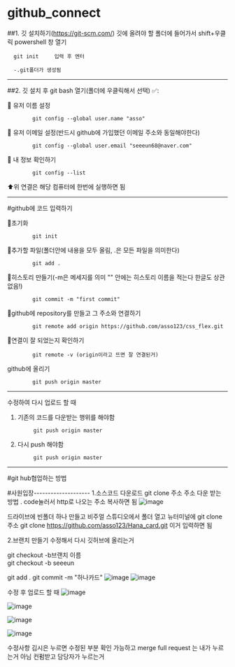 # github_connect

##1. 깃 설치하기(https://git-scm.com/)
깃에 올려야 할 폴더에 들어가서 shift+우클릭 powershell 창 열기 

      git init     입력 후 엔터
      
      -.git폴더가 생성됨

----------------------------------------------------------------------
##2. 깃 설치 후 git bash 열기(폴더에 우클릭해서 선택) ✅:

 🧔 유저 이름 설정
 
            git config --global user.name "asso"
            
 🧔 유저 이메일 설정(반드시 github에 가입했던 이메일 주소와 동일해야한다)
 
            git config --global user.email "seeeun68@naver.com"
            
🧔 내 정보 확인하기

            git config --list
            

⬆️위 연결은 해당 컴퓨터에 한번에 실행하면 됨

-----------------------------------------------------------------------
#github에 코드 입력하기


🍬초기화

            git init

🍬추가할 파일(폴더안에 내용을 모두 올림, .은 모든 파일을 의미한다)

            git add .


🍬히스토리 만들기(-m은 메세지를 의미 "" 안에는 히스토리 이름을 적는다 한글도 상관없음!)

            git commit -m "first commit"

🍬github에 repository를 만들고 그 주소와 연결하기

            git remote add origin https://github.com/asso123/css_flex.git
            

🍬연결이 잘 되었는지 확인하기

            git remote -v (origin이라고 뜨면 잘 연결된거)

github에 올리기

            git push origin master
            
 ------------------------------------------
수정하여 다시 업로드 할 때
1. 기존의 코드를 다운받는 행위를 해야함
    
            git push origin master
            
2. 다시 push 해야함
 
            git push origin master           
            
--------------------------------------------
#git hub협업하는 방법

#사원입장--------------------
1.소스코드 다운로드
 git clone 주소
주소 다운 받는 방법 .
code눌러서 http로 나오는 주소 복사하면 됨
![image](https://github.com/asso123/github_connect/assets/129017021/3cd13144-d249-4b41-bf3f-493a54ad3d53)

드라이브에 빈폴더 하나 만들고 비주얼 스튜디오에서 폴더 열고 뉴터미널에 
git clone 주소
  git clone https://github.com/asso123/Hana_card.git 이거 입력하면 됨
  
  2.브랜치 만들기
  수정해서 다시 깃허브에 올리는거
  
  git checkout -b브랜치 이름  
 git checkout -b seeeun
 
 git add . 
 git commit -m "하나카드"
 ![image](https://github.com/asso123/github_connect/assets/129017021/bb6e9cd9-df96-4880-a810-937bb2e106be)
![image](https://github.com/asso123/github_connect/assets/129017021/a4ec449d-49f2-4505-9275-e1d9aab985b2)

수정 후 업로드 할 때
![image](https://github.com/asso123/github_connect/assets/129017021/8688ac74-f4bf-4e42-b808-8acbd3f8a1ec)

![image](https://github.com/asso123/github_connect/assets/129017021/35fc76af-c775-4efe-9f31-b63dcc2fc576)

![image](https://github.com/asso123/github_connect/assets/129017021/5ac57c5d-bb33-4fe0-adbd-6d83ad2fc504)

![image](https://github.com/asso123/github_connect/assets/129017021/3d8fa688-f977-4d81-a631-c0638f97b29c)

수정사항 김시은 누르면 수정된 부분 확인 가능하고 merge full request 는 내가 누르는거 아님 컨펌받고 담당자가 누르는거

  
  
            
                 
                  
                  
                  
            
            


